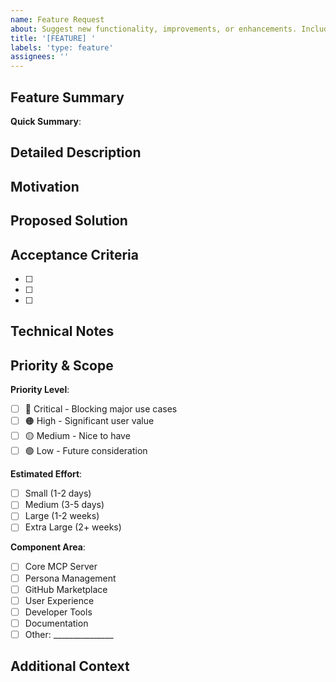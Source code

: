 ```yaml
---
name: Feature Request
about: Suggest new functionality, improvements, or enhancements. Include motivation, proposed solution, and acceptance criteria.
title: '[FEATURE] '
labels: 'type: feature'
assignees: ''
---
```


## Feature Summary
<!-- One-line summary for project board visibility -->
**Quick Summary**: 

## Detailed Description
<!-- Brief description of the feature -->

## Motivation
<!-- Why is this feature needed? What problem does it solve? -->

## Proposed Solution
<!-- How should this feature work? Include any UI/UX considerations -->

## Acceptance Criteria
<!-- What needs to be done for this feature to be considered complete?
Good criteria are specific, measurable, and testable. Example:
- User can click a button to toggle dark mode
- Dark mode preference persists between sessions
- All UI elements have appropriate dark mode colors -->
- [ ] 
- [ ] 
- [ ] 

## Technical Notes
<!-- Any implementation considerations, dependencies, or constraints -->

## Priority & Scope
<!-- Help us understand importance and effort -->
**Priority Level**:
- [ ] 🔴 Critical - Blocking major use cases
- [ ] 🟠 High - Significant user value
- [ ] 🟡 Medium - Nice to have
- [ ] 🟢 Low - Future consideration

**Estimated Effort**:
- [ ] Small (1-2 days)
- [ ] Medium (3-5 days)
- [ ] Large (1-2 weeks)
- [ ] Extra Large (2+ weeks)

**Component Area**:
- [ ] Core MCP Server
- [ ] Persona Management
- [ ] GitHub Marketplace
- [ ] User Experience
- [ ] Developer Tools
- [ ] Documentation
- [ ] Other: _______________

## Additional Context
<!-- Any other context, mockups, or examples -->